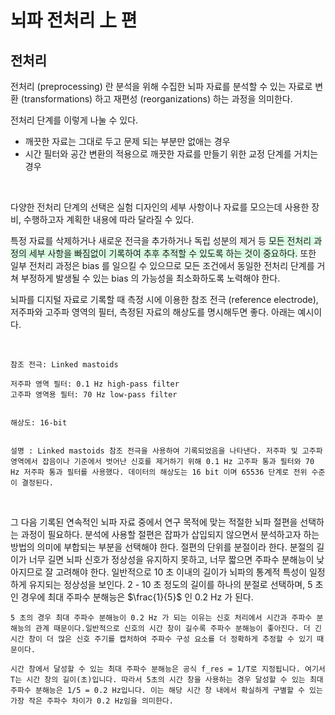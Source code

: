 # 뇌파 전처리 上 편
## 전처리
전처리 (preprocessing) 란 분석을 위해 수집한 뇌파 자료를 분석할 수 있는 자료로 변환 (transformations) 하고 재편성 (reorganizations) 하는 과정을 의미한다.

전처리 단계를 이렇게 나눌 수 있다.
 + 깨끗한 자료는 그대로 두고 문제 되는 부분만 없애는 경우
 + 시간 필터와 공간 변환의 적용으로 깨끗한 자료를 만들기 위한 교정 단계를 거치는 경우

<br>

다양한 전처리 단계의 선택은 실험 디자인의 세부 사항이나 자료를 모으는데 사용한 장비, 수행하고자 계획한 내용에 따라 달라질 수 있다. 

특정 자료를 삭제하거나 새로운 전극을 추가하거나 독립 성분의 제거 등 <span style='background-color: #dcffe4'> 모든 전처리 과정의 세부 사항을 빠짐없이 기록하여 추후 추적할 수 있도록 하는 것이 중요하다.</span>
또한 일부 전처리 과정은 bias 를 일으킬 수 있으므로 모든 조건에서 동일한 전처리 단계를 거쳐 부정하게 발생될 수 있는 bias 의 가능성을 최소화하도록 노력해야 한다.

뇌파를 디지털 자료로 기록할 때 측정 시에 이용한 참조 전극 (reference electrode), 저주파와 고주파 영역의 필터, 측정된 자료의 해상도를 명시해두면 좋다. 아래는 예시이다.

<br>

```
참조 전극: Linked mastoids

저주파 영역 필터: 0.1 Hz high-pass filter
고주파 영역용 필터: 70 Hz low-pass filter


해상도: 16-bit


설명 : Linked mastoids 참조 전극을 사용하여 기록되었음을 나타낸다. 저주파 및 고주파 영역에서 잡음이나 기준에서 벗어난 신호를 제거하기 위해 0.1 Hz 고주파 통과 필터와 70 Hz 저주파 통과 필터를 사용했다. 데이터의 해상도는 16 bit 이며 65536 단계로 전위 수준이 결정된다.
```

<br>

그 다음 기록된 연속적인 뇌파 자료 중에서 연구 목적에 맞는 적절한 뇌파 절편을 선택하는 과정이 필요하다. 분석에 사용할 절편은 잡파가 삽입되지 않으면서 분석하고자 하는 방법의 의미에 부합되는 부분을 선택해야 한다. 절편의 단위를 분절이라 한다. 분절의 길이가 너무 길면 뇌파 신호가 정상성을 유지하지 못하고, 너무 짧으면 주파수 분해능이 낮아지므로 잘 고려해야 한다. 일반적으로 10 초 이내의 길이가 뇌파의 통계적 특성이 일정하게 유지되는 정상성을 보인다. 2 - 10 초 정도의 길이를 하나의 분절로 선택하며, 5 초인 경우에 최대 주파수 분해능은 $\frac{1}{5}$ 인 0.2 Hz 가 된다. 

```
5 초의 경우 최대 주파수 분해능이 0.2 Hz 가 되는 이유는 신호 처리에서 시간과 주파수 분해능의 관계 때문이다.일반적으로 신호의 시간 창이 길수록 주파수 분해능이 좋아진다. 더 긴 시간 창이 더 많은 신호 주기를 캡처하여 주파수 구성 요소를 더 정확하게 추정할 수 있기 때문이다.

시간 창에서 달성할 수 있는 최대 주파수 분해능은 공식 f_res = 1/T로 지정됩니다. 여기서 T는 시간 창의 길이(초)입니다. 따라서 5초의 시간 창을 사용하는 경우 달성할 수 있는 최대 주파수 분해능은 1/5 = 0.2 Hz입니다. 이는 해당 시간 창 내에서 확실하게 구별할 수 있는 가장 작은 주파수 차이가 0.2 Hz임을 의미한다.
```